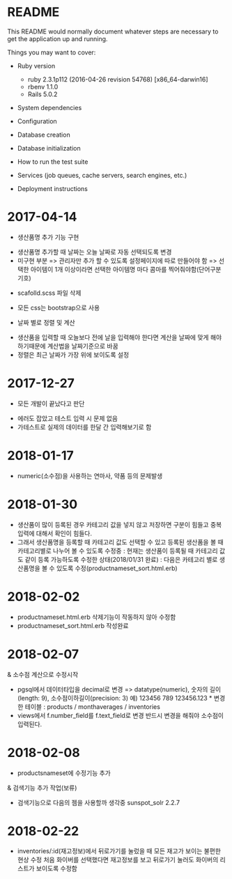 # README

This README would normally document whatever steps are necessary to get the
application up and running.

Things you may want to cover:

* Ruby version
  - ruby 2.3.1p112 (2016-04-26 revision 54768) [x86_64-darwin16]
  - rbenv 1.1.0
  - Rails 5.0.2

* System dependencies

* Configuration

* Database creation

* Database initialization

* How to run the test suite

* Services (job queues, cache servers, search engines, etc.)

* Deployment instructions

# 2017-04-14

* 생산품명 추가 기능 구현
 - 생산품명 추가할 때 날짜는 오늘 날짜로 자동 선택되도록 변경
 - 미구현 부분
   => 관리자만 추가 할 수 있도록 설정페이지에 따로 만들어야 함
   => 선택한 아이템이 1개 이상이라면 선택한 아이템명 마다 콤마를 찍어줘야함(단어구분기호)

* scafolld.scss 파일 삭제
 - 모든 css는 bootstrap으로 사용

* 날짜 별로 정렬 및 계산
 - 생산품을 입력할 때 오늘보다 전에 날을 입력해야 한다면 계산을 날짜에 맞게 해야하기때문에 계산법을 날짜기준으로 바꿈
 - 정렬은 최근 날짜가 가장 위에 보이도록 설정

# 2017-12-27

* 모든 개발이 끝났다고 판단
 - 에러도 잡았고 테스트 입력 시 문제 없음
 - 가테스트로 실제의 데이터를 한달 간 입력해보기로 함

# 2018-01-17
 - numeric(소수점)을 사용하는 연마사, 약품 등의 문제발생

# 2018-01-30
 - 생산품이 많이 등록된 경우 카테고리 값을 넣지 않고 저장하면 구분이 힘들고 중복 입력에 대해서 확인이 힘들다.
 - 그래서 생산품명을 등록할 때 카테고리 값도 선택할 수 있고 등록된 생산품을 볼 때 카테고리별로 나누어 볼 수 있도록 수정중
  : 현재는 생산품이 등록될 때 카테고리 값도 같이 등록 가능하도록 수정한 상태(2018/01/31 완료)
  : 다음은 카테고리 별로 생산품명을 볼 수 있도록 수정(productnameset_sort.html.erb)

# 2018-02-02
 - productnameset.html.erb 삭제기능이 작동하지 않아 수정함
 - productnameset_sort.html.erb 작성완료

# 2018-02-07
 & 소수점 계산으로 수정시작
  - pgsql에서 데이터타입을 decimal로 변경 =>
    datatype(numeric), 숫자의 길이(length: 9), 소수점이하길이(precision: 3)
    예)  123456 789
        123456.123
        * 변경한 테이블 : products / monthaverages / inventories
  - views에서 f.number_field를 f.text_field로 변경
    반드시 변경을 해줘야 소수점이 입력된다.

# 2018-02-08
 - productsnameset에 수정기능 추가

 & 검색기능 추가 작업(보류)
  - 검색기능으로 다음의 젬을 사용할까 생각중 sunspot_solr 2.2.7

# 2018-02-22
  - inventories/:id(재고정보)에서 뒤로가기를 눌렀을 때 모든 재고가 보이는 불편한 현상 수정
    처음 화이버를 선택했다면 재고정보를 보고 뒤로가기 눌러도 화이버의 리스트가 보이도록 수정함
